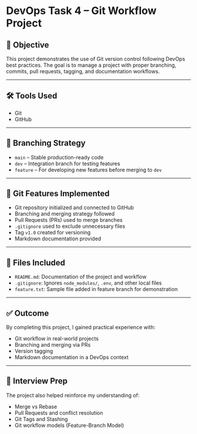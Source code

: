 # DevOps Task 4 – Git Workflow Project

## 🎯 Objective

This project demonstrates the use of Git version control following DevOps best practices. The goal is to manage a project with proper branching, commits, pull requests, tagging, and documentation workflows.

---

## 🛠 Tools Used

- Git
- GitHub

---

## 🔁 Branching Strategy

- `main` – Stable production-ready code
- `dev` – Integration branch for testing features
- `feature` – For developing new features before merging to `dev`

---

## 📌 Git Features Implemented

- Git repository initialized and connected to GitHub
- Branching and merging strategy followed
- Pull Requests (PRs) used to merge branches
- `.gitignore` used to exclude unnecessary files
- Tag `v1.0` created for versioning
- Markdown documentation provided

---

## 📄 Files Included

- `README.md`: Documentation of the project and workflow
- `.gitignore`: Ignores `node_modules/`, `.env`, and other local files
- `feature.txt`: Sample file added in feature branch for demonstration

---

## ✅ Outcome

By completing this project, I gained practical experience with:

- Git workflow in real-world projects
- Branching and merging via PRs
- Version tagging
- Markdown documentation in a DevOps context

---

## 🧠 Interview Prep

The project also helped reinforce my understanding of:
- Merge vs Rebase
- Pull Requests and conflict resolution
- Git Tags and Stashing
- Git workflow models (Feature-Branch Model)

